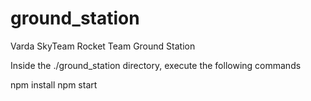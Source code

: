 # ground_station
Varda SkyTeam Rocket Team Ground Station

Inside the ./ground_station directory, execute the following commands

npm install
npm start
